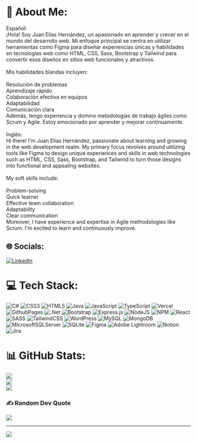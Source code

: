 # 💫 About Me:
Español:<br>¡Hola! Soy Juan Elías Hernández, un apasionado en aprender y crecer en el mundo del desarrollo web. Mi enfoque principal se centra en utilizar herramientas como Figma para diseñar experiencias únicas y habilidades en tecnologías web como HTML, CSS, Sass, Bootstrap y Tailwind para convertir esos diseños en sitios web funcionales y atractivos.<br><br>Mis habilidades blandas incluyen:<br><br>Resolución de problemas<br>Aprendizaje rápido<br>Colaboración efectiva en equipos<br>Adaptabilidad<br>Comunicación clara<br>Además, tengo experiencia y domino metodologías de trabajo ágiles como Scrum y Agile. Estoy emocionado por aprender y mejorar continuamente.<br><br>Inglés:<br>Hi there! I'm Juan Elías Hernández, passionate about learning and growing in the web development realm. My primary focus revolves around utilizing tools like Figma to design unique experiences and skills in web technologies such as HTML, CSS, Sass, Bootstrap, and Tailwind to turn those designs into functional and appealing websites.<br><br>My soft skills include:<br><br>Problem-solving<br>Quick learner<br>Effective team collaboration<br>Adaptability<br>Clear communication<br>Moreover, I have experience and expertise in Agile methodologies like Scrum. I'm excited to learn and continuously improve.


## 🌐 Socials:
[![LinkedIn](https://img.shields.io/badge/LinkedIn-%230077B5.svg?logo=linkedin&logoColor=white)](https://linkedin.com/in/https://www.linkedin.com/in/juan-elias-hj) 

# 💻 Tech Stack:
![C#](https://img.shields.io/badge/c%23-%23239120.svg?style=flat&logo=csharp&logoColor=white) ![CSS3](https://img.shields.io/badge/css3-%231572B6.svg?style=flat&logo=css3&logoColor=white) ![HTML5](https://img.shields.io/badge/html5-%23E34F26.svg?style=flat&logo=html5&logoColor=white) ![Java](https://img.shields.io/badge/java-%23ED8B00.svg?style=flat&logo=openjdk&logoColor=white) ![JavaScript](https://img.shields.io/badge/javascript-%23323330.svg?style=flat&logo=javascript&logoColor=%23F7DF1E) ![TypeScript](https://img.shields.io/badge/typescript-%23007ACC.svg?style=flat&logo=typescript&logoColor=white) ![Vercel](https://img.shields.io/badge/vercel-%23000000.svg?style=flat&logo=vercel&logoColor=white) ![GithubPages](https://img.shields.io/badge/github%20pages-121013?style=flat&logo=github&logoColor=white) ![.Net](https://img.shields.io/badge/.NET-5C2D91?style=flat&logo=.net&logoColor=white) ![Bootstrap](https://img.shields.io/badge/bootstrap-%238511FA.svg?style=flat&logo=bootstrap&logoColor=white) ![Express.js](https://img.shields.io/badge/express.js-%23404d59.svg?style=flat&logo=express&logoColor=%2361DAFB) ![NodeJS](https://img.shields.io/badge/node.js-6DA55F?style=flat&logo=node.js&logoColor=white) ![NPM](https://img.shields.io/badge/NPM-%23CB3837.svg?style=flat&logo=npm&logoColor=white) ![React](https://img.shields.io/badge/react-%2320232a.svg?style=flat&logo=react&logoColor=%2361DAFB) ![SASS](https://img.shields.io/badge/SASS-hotpink.svg?style=flat&logo=SASS&logoColor=white) ![TailwindCSS](https://img.shields.io/badge/tailwindcss-%2338B2AC.svg?style=flat&logo=tailwind-css&logoColor=white) ![WordPress](https://img.shields.io/badge/WordPress-%23117AC9.svg?style=flat&logo=WordPress&logoColor=white) ![MySQL](https://img.shields.io/badge/mysql-%2300000f.svg?style=flat&logo=mysql&logoColor=white) ![MongoDB](https://img.shields.io/badge/MongoDB-%234ea94b.svg?style=flat&logo=mongodb&logoColor=white) ![MicrosoftSQLServer](https://img.shields.io/badge/Microsoft%20SQL%20Server-CC2927?style=flat&logo=microsoft%20sql%20server&logoColor=white) ![SQLite](https://img.shields.io/badge/sqlite-%2307405e.svg?style=flat&logo=sqlite&logoColor=white) ![Figma](https://img.shields.io/badge/figma-%23F24E1E.svg?style=flat&logo=figma&logoColor=white) ![Adobe Lightroom](https://img.shields.io/badge/Adobe%20Lightroom-31A8FF.svg?style=flat&logo=Adobe%20Lightroom&logoColor=white) ![Notion](https://img.shields.io/badge/Notion-%23000000.svg?style=flat&logo=notion&logoColor=white) ![Jira](https://img.shields.io/badge/jira-%230A0FFF.svg?style=flat&logo=jira&logoColor=white)
# 📊 GitHub Stats:
![](https://github-readme-stats.vercel.app/api?username=JE2606&theme=dracula&hide_border=false&include_all_commits=false&count_private=false)<br/>
![](https://github-readme-streak-stats.herokuapp.com/?user=JE2606&theme=dracula&hide_border=false)<br/>
![](https://github-readme-stats.vercel.app/api/top-langs/?username=JE2606&theme=dracula&hide_border=false&include_all_commits=false&count_private=false&layout=compact)

### ✍️ Random Dev Quote
![](https://quotes-github-readme.vercel.app/api?type=horizontal&theme=radical)

---
[![](https://visitcount.itsvg.in/api?id=JE2606&icon=0&color=5)](https://visitcount.itsvg.in)

<!-- Proudly created with GPRM ( https://gprm.itsvg.in ) -->
